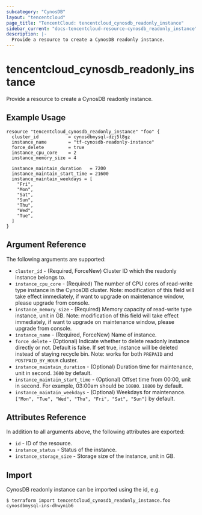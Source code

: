 ```yaml
---
subcategory: "CynosDB"
layout: "tencentcloud"
page_title: "TencentCloud: tencentcloud_cynosdb_readonly_instance"
sidebar_current: "docs-tencentcloud-resource-cynosdb_readonly_instance"
description: |-
  Provide a resource to create a CynosDB readonly instance.
---
```


# tencentcloud_cynosdb_readonly_instance

Provide a resource to create a CynosDB readonly instance.

## Example Usage

```hcl
resource "tencentcloud_cynosdb_readonly_instance" "foo" {
  cluster_id           = cynosdbmysql-dzj5l8gz
  instance_name        = "tf-cynosdb-readonly-instance"
  force_delete         = true
  instance_cpu_core    = 2
  instance_memory_size = 4

  instance_maintain_duration   = 7200
  instance_maintain_start_time = 21600
  instance_maintain_weekdays = [
    "Fri",
    "Mon",
    "Sat",
    "Sun",
    "Thu",
    "Wed",
    "Tue",
  ]
}
```

## Argument Reference

The following arguments are supported:

* `cluster_id` - (Required, ForceNew) Cluster ID which the readonly instance belongs to.
* `instance_cpu_core` - (Required) The number of CPU cores of read-write type instance in the CynosDB cluster. Note: modification of this field will take effect immediately, if want to upgrade on maintenance window, please upgrade from console.
* `instance_memory_size` - (Required) Memory capacity of read-write type instance, unit in GB. Note: modification of this field will take effect immediately, if want to upgrade on maintenance window, please upgrade from console.
* `instance_name` - (Required, ForceNew) Name of instance.
* `force_delete` - (Optional) Indicate whether to delete readonly instance directly or not. Default is false. If set true, instance will be deleted instead of staying recycle bin. Note: works for both `PREPAID` and `POSTPAID_BY_HOUR` cluster.
* `instance_maintain_duration` - (Optional) Duration time for maintenance, unit in second. `3600` by default.
* `instance_maintain_start_time` - (Optional) Offset time from 00:00, unit in second. For example, 03:00am should be `10800`. `10800` by default.
* `instance_maintain_weekdays` - (Optional) Weekdays for maintenance. `["Mon", "Tue", "Wed", "Thu", "Fri", "Sat", "Sun"]` by default.

## Attributes Reference

In addition to all arguments above, the following attributes are exported:

* `id` - ID of the resource.
* `instance_status` - Status of the instance.
* `instance_storage_size` - Storage size of the instance, unit in GB.


## Import

CynosDB readonly instance can be imported using the id, e.g.

```
$ terraform import tencentcloud_cynosdb_readonly_instance.foo cynosdbmysql-ins-dhwynib6
```

